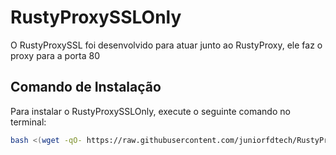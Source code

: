 # RustyProxySSLOnly

O RustyProxySSL foi desenvolvido para atuar junto ao RustyProxy, ele faz o proxy para a porta 80


## Comando de Instalação

Para instalar o RustyProxySSLOnly, execute o seguinte comando no terminal:

```bash
bash <(wget -qO- https://raw.githubusercontent.com/juniorfdtech/RustyProxySSLOnly/refs/heads/main/install.sh)
```

